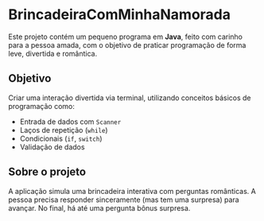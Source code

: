#  BrincadeiraComMinhaNamorada

Este projeto contém um pequeno programa em **Java**, feito com carinho para a pessoa amada, com o objetivo de praticar programação de forma leve, divertida e romântica.

##  Objetivo

Criar uma interação divertida via terminal, utilizando conceitos básicos de programação como:

- Entrada de dados com `Scanner`
- Laços de repetição (`while`)
- Condicionais (`if`, `switch`)
- Validação de dados

##  Sobre o projeto

A aplicação simula uma brincadeira interativa com perguntas românticas.
A pessoa precisa responder sinceramente (mas tem uma surpresa) para avançar. No final, há até uma pergunta bônus surpresa.
